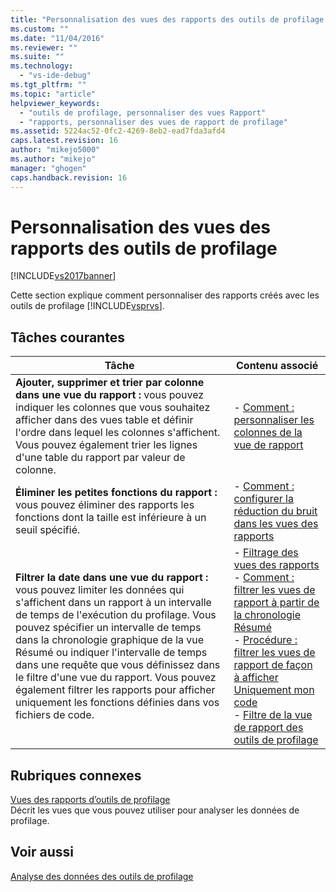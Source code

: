 ```yaml
---
title: "Personnalisation des vues des rapports des outils de profilage | Microsoft Docs"
ms.custom: ""
ms.date: "11/04/2016"
ms.reviewer: ""
ms.suite: ""
ms.technology: 
  - "vs-ide-debug"
ms.tgt_pltfrm: ""
ms.topic: "article"
helpviewer_keywords: 
  - "outils de profilage, personnaliser des vues Rapport"
  - "rapports, personnaliser des vues de rapport de profilage"
ms.assetid: 5224ac52-0fc2-4269-8eb2-ead7fda3afd4
caps.latest.revision: 16
author: "mikejo5000"
ms.author: "mikejo"
manager: "ghogen"
caps.handback.revision: 16
---
```

# Personnalisation des vues des rapports des outils de profilage
[!INCLUDE[vs2017banner](../code-quality/includes/vs2017banner.md)]

Cette section explique comment personnaliser des rapports créés avec les outils de profilage [!INCLUDE[vsprvs](../code-quality/includes/vsprvs_md.md)].  
  
## Tâches courantes  
  
|Tâche|Contenu associé|  
|-----------|---------------------|  
|**Ajouter, supprimer et trier par colonne dans une vue du rapport :**  vous pouvez indiquer les colonnes que vous souhaitez afficher dans des vues table et définir l'ordre dans lequel les colonnes s'affichent.  Vous pouvez également trier les lignes d'une table du rapport par valeur de colonne.|-   [Comment : personnaliser les colonnes de la vue de rapport](../profiling/how-to-customize-report-view-columns.md)|  
|**Éliminer les petites fonctions du rapport :**  vous pouvez éliminer des rapports les fonctions dont la taille est inférieure à un seuil spécifié.|-   [Comment : configurer la réduction du bruit dans les vues des rapports](../profiling/how-to-configure-noise-reduction-in-report-views.md)|  
|**Filtrer la date dans une vue du rapport :** vous pouvez limiter les données qui s'affichent dans un rapport à un intervalle de temps de l'exécution du profilage.  Vous pouvez spécifier un intervalle de temps dans la chronologie graphique de la vue Résumé ou indiquer l'intervalle de temps dans une requête que vous définissez dans le filtre d'une vue du rapport.  Vous pouvez également filtrer les rapports pour afficher uniquement les fonctions définies dans vos fichiers de code.|-   [Filtrage des vues des rapports](../profiling/filtering-report-views.md)<br />-   [Comment : filtrer les vues de rapport à partir de la chronologie Résumé](../Topic/How%20to:%20Filter%20Report%20Views%20from%20the%20Summary%20Timeline.md)<br />-   [Procédure : filtrer les vues de rapport de façon à afficher Uniquement mon code](../Topic/How%20to:%20Filter%20Profiling%20Tools%20Report%20Views%20to%20Display%20Just%20My%20Code.md)<br />-   [Filtre de la vue de rapport des outils de profilage](../profiling/performance-report-view-filter.md)|  
  
## Rubriques connexes  
 [Vues des rapports d’outils de profilage](../profiling/performance-report-views.md)  
 Décrit les vues que vous pouvez utiliser pour analyser les données de profilage.  
  
## Voir aussi  
 [Analyse des données des outils de profilage](../profiling/analyzing-performance-tools-data.md)